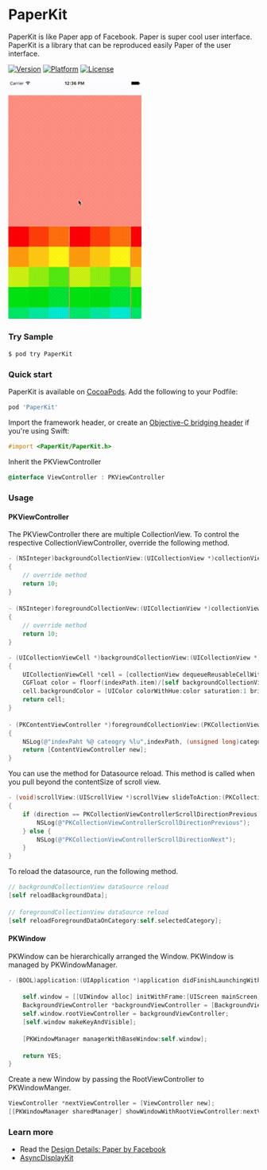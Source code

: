 # PaperKit
PaperKit is like Paper app of Facebook. Paper is super cool user interface. PaperKit is a library that can be reproduced easily Paper of the user interface.


 [![Version](http://img.shields.io/cocoapods/v/PaperKit.svg)](http://cocoapods.org/?q=PaperKit)
 [![Platform](http://img.shields.io/cocoapods/p/PaperKit.svg)]()
 [![License](http://img.shields.io/cocoapods/l/PaperKit.svg)](https://github.com/1amageek/PaperKit/blob/master/LICENSE)

![sample](PaperKit.gif)

### Try Sample

```bash
$ pod try PaperKit
```

### Quick start

PaperKit is available on [CocoaPods](http://cocoapods.org).  Add the following to your Podfile:

```ruby
pod 'PaperKit'
```

Import the framework header, or create an [Objective-C bridging
header](https://developer.apple.com/library/ios/documentation/swift/conceptual/buildingcocoaapps/MixandMatch.html)
if you're using Swift:

```objective-c
#import <PaperKit/PaperKit.h>
```

Inherit the PKViewController

```objective-c
@interface ViewController : PKViewController
```

### Usage
#### PKViewController

The PKViewController there are multiple CollectionView.
To control the respective CollectionViewController, override the following method.

```objective-c
- (NSInteger)backgroundCollectionView:(UICollectionView *)collectionView numberOfItemsInSection:(NSInteger)section
{
    // override method
    return 10;
}

- (NSInteger)foregroundCollectionVew:(UICollectionView *)collectionView numberOfItemsInSection:(NSInteger)section onCategory:(NSInteger)category
{
    // override method
    return 10;
}
```

```objective-c
- (UICollectionViewCell *)backgroundCollectionView:(UICollectionView *)collectionView cellForItemAtIndexPath:(NSIndexPath *)indexPath
{
    UICollectionViewCell *cell = [collectionView dequeueReusableCellWithReuseIdentifier:@"Cell" forIndexPath:indexPath];
    CGFloat color = floorf(indexPath.item)/[self backgroundCollectionView:collectionView numberOfItemsInSection:indexPath.section];
    cell.backgroundColor = [UIColor colorWithHue:color saturation:1 brightness:1 alpha:1];
    return cell;
}

- (PKContentViewController *)foregroundCollectionView:(PKCollectionView *)collectionView contentViewControllerForAtIndexPath:(NSIndexPath *)indexPath onCategory:(NSUInteger)category
{
    NSLog(@"indexPaht %@ cateogry %lu",indexPath, (unsigned long)category);
    return [ContentViewController new];
}
```

You can use the method for Datasource reload.
This method is called when you pull beyond the contentSize of scroll view.

```objective-c
- (void)scrollView:(UIScrollView *)scrollView slideToAction:(PKCollectionViewControllerScrollDirection)direction;
{
    if (direction == PKCollectionViewControllerScrollDirectionPrevious) {
        NSLog(@"PKCollectionViewControllerScrollDirectionPrevious");
    } else {
        NSLog(@"PKCollectionViewControllerScrollDirectionNext");
    }
}
```

To reload the datasource, run the following method.

```objective-c
// backgroundCollectionView dataSource reload
[self reloadBackgroundData];

// foregroundCollectionView dataSource reload
[self reloadForegroundDataOnCategory:self.selectedCategory];

```

#### PKWindow

PKWindow can be hierarchically arranged the Window.
PKWindow is managed by PKWindowManager.

```objective-c
- (BOOL)application:(UIApplication *)application didFinishLaunchingWithOptions:(NSDictionary *)launchOptions {
    
    self.window = [[UIWindow alloc] initWithFrame:[UIScreen mainScreen].bounds];
    BackgroundViewController *backgroundViewController = [BackgroundViewController new];
    self.window.rootViewController = backgroundViewController;
    [self.window makeKeyAndVisible];
    
    [PKWindowManager managerWithBaseWindow:self.window];
        
    return YES;
}

```

Create a new Window by passing the RootViewController to PKWindowManger.

```objective-c
ViewController *nextViewController = [ViewController new];
[[PKWindowManager sharedManager] showWindowWithRootViewController:nextViewController];

```


### Learn more

* Read the [Design Details: Paper by Facebook](http://blog.brianlovin.com/design-details-paper-by-facebook/)
* [AsyncDisplayKit](https://github.com/facebook/AsyncDisplayKit)
